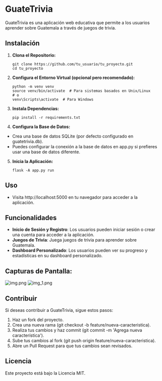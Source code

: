 # GuateTrivia

GuateTrivia es una aplicación web educativa que permite a los usuarios aprender sobre Guatemala a través de juegos de trivia.

## Instalación

1. **Clona el Repositorio:**
   ```shell
   git clone https://github.com/tu_usuario/tu_proyecto.git
   cd tu_proyecto

2. **Configura el Entorno Virtual (opcional pero recomendado):**
   ```shell
   python -m venv venv
   source venv/bin/activate  # Para sistemas basados en Unix/Linux
   # o
   venv\Scripts\activate  # Para Windows

3. **Instala Dependencias:**
   ```shell
   pip install -r requirements.txt

4. **Configura la Base de Datos:**  
* Crea una base de datos SQLite (por defecto configurado en guatetrivia.db).
* Puedes configurar la conexión a la base de datos en app.py si prefieres usar una base de datos diferente.

5. **Inicia la Aplicación:**
   ```shell
   flask -A app.py run

## Uso

* Visita http://localhost:5000 en tu navegador para acceder a la aplicación.

## Funcionalidades

* __Inicio de Sesión y Registro__: Los usuarios pueden iniciar sesión o crear una cuenta para acceder a la aplicación.
* __Juegos de Trivia__: Juega juegos de trivia para aprender sobre Guatemala.
* __Dashboard Personalizado__: Los usuarios pueden ver su progreso y estadísticas en su dashboard personalizado.

## Capturas de Pantalla:

![img.png](trivia/static/images/img.png)
![img_1.png](trivia/static/images/img_1.png)

## Contribuir

Si deseas contribuir a GuateTrivia, sigue estos pasos:

1. Haz un fork del proyecto.
2. Crea una nueva rama (git checkout -b feature/nueva-caracteristica).
3. Realiza tus cambios y haz commit (git commit -m 'Agrega nueva característica').
4. Sube tus cambios al fork (git push origin feature/nueva-caracteristica).
5. Abre un Pull Request para que tus cambios sean revisados.


## Licencia
Este proyecto está bajo la Licencia MIT.
